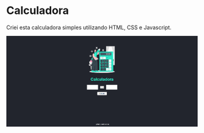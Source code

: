<h1>Calculadora</h1>
<p>Criei esta calculadora simples utilizando HTML, CSS e Javascript.</p>
<img src="https://github.com/foxzinnx/calculadora/blob/f61aff7957829c192ee5f493c82403d2c5ac670f/calc.png">
